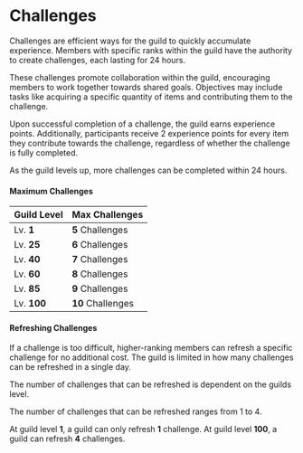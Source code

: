 # Challenges

Challenges are efficient ways for the guild to quickly accumulate experience. Members with specific ranks within the guild have the authority to create challenges, each lasting for 24 hours.

These challenges promote collaboration within the guild, encouraging members to work together towards shared goals. Objectives may include tasks like acquiring a specific quantity of items and contributing them to the challenge.

Upon successful completion of a challenge, the guild earns experience points. Additionally, participants receive 2 experience points for every item they contribute towards the challenge, regardless of whether the challenge is fully completed.

As the guild levels up, more challenges can be completed within 24 hours.

#### Maximum Challenges

| Guild Level | Max Challenges |
| ----- | -------------  |
| Lv. __1__     |  __5__ Challenges             |
| Lv. __25__    |  __6__ Challenges             |
| Lv. __40__    |  __7__ Challenges             |
| Lv. __60__    |  __8__ Challenges             |
| Lv. __85__    |  __9__ Challenges             |
| Lv. __100__   | __10__ Challenges             |

#### Refreshing Challenges

If a challenge is too difficult, higher-ranking members can refresh a specific challenge for no additional cost. The guild is limited in how many challenges can be refreshed in a single day.

The number of challenges that can be refreshed is dependent on the guilds level.

The number of challenges that can be refreshed ranges from 1 to 4.

At guild level **1**, a guild can only refresh **1** challenge.
At guild level **100**, a guild can refresh **4** challenges.
